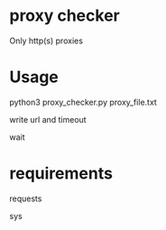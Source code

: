 # proxy checker
Only http(s) proxies
 # Usage 
 python3 proxy_checker.py proxy_file.txt
 
 write url and timeout
 
 wait
 
 # requirements
 requests
 
 sys
